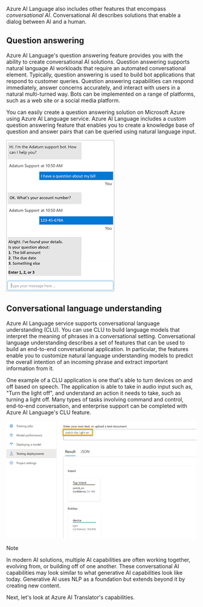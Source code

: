 Azure AI Language also includes other features that encompass *conversational AI*. Conversational AI describes solutions that enable a dialog between AI and a human. 

## Question answering

Azure AI Language's question answering feature provides you with the ability to create conversational AI solutions. Question answering supports natural language AI workloads that require an automated conversational element. Typically, question answering is used to build bot applications that respond to customer queries. Question answering capabilities can respond immediately, answer concerns accurately, and interact with users in a natural multi-turned way. Bots can be implemented on a range of platforms, such as a web site or a social media platform.

You can easily create a question answering solution on Microsoft Azure using Azure AI Language service. Azure AI Language includes a custom question answering feature that enables you to create a knowledge base of question and answer pairs that can be queried using natural language input.

![Screenshot of a bot conversation that supports customer service.](../media/bot.png)

## Conversational language understanding

Azure AI Language service supports conversational language understanding (CLU). You can use CLU to build language models that interpret the meaning of phrases in a conversational setting. Conversational language understanding describes a set of features that can be used to build an end-to-end conversational application. In particular, the features enable you to customize natural language understanding models to predict the overall intention of an incoming phrase and extract important information from it.

One example of a CLU application is one that's able to turn devices on and off based on speech. The application is able to take in audio input such as, "Turn the light off", and understand an action it needs to take, such as turning a light off. Many types of tasks involving command and control, end-to-end conversation, and enterprise support can be completed with Azure AI Language's CLU feature.

![Screenshot example of CLU application with intent understood with phrase "turn the light off".](../media/test-conversational-model.png)

>[!NOTE]
> In modern AI solutions, multiple AI capabilities are often working together, evolving from, or building off of one another. These conversational AI capabilities may look similar to what generative AI capabilities look like today. Generative AI uses NLP as a foundation but extends beyond it by creating new content.

Next, let's look at Azure AI Translator's capabilities.
